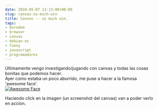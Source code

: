 ```yaml
---  
date: 2010-05-07 13:13:00+00:00  
slug: canvas-so-much-win  
title: Canvas -- so much win.  
tags:  
- boredom  
- browser  
- canvas  
- debian-es  
- funny  
- javascript  
- programadores  
---  
```

  
Ultimamente vengo investigando/jugando con canvas y todas las cosas bonitas que podemos hacer.  
Ayer como estaba un poco aburrido, me puse a hacer a la famosa 'awesome face'.  
[![Awesome Face](http://i.imgur.com/UvVoi.png)](http://cacavoladora.org/e/xperiments/s/omuchwin.html)  
  
Haciendo click en la imagen (un screenshot del canvas) van a poder verlo en accion.  
